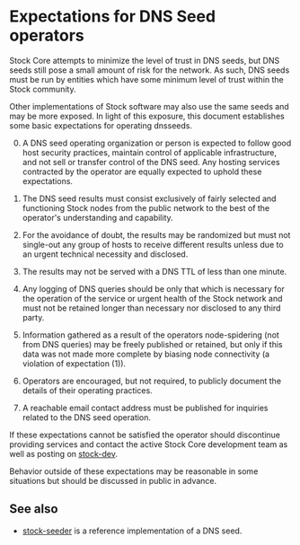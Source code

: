 Expectations for DNS Seed operators
====================================

Stock Core attempts to minimize the level of trust in DNS seeds,
but DNS seeds still pose a small amount of risk for the network.
As such, DNS seeds must be run by entities which have some minimum
level of trust within the Stock community.

Other implementations of Stock software may also use the same
seeds and may be more exposed. In light of this exposure, this
document establishes some basic expectations for operating dnsseeds.

0. A DNS seed operating organization or person is expected to follow good
host security practices, maintain control of applicable infrastructure,
and not sell or transfer control of the DNS seed. Any hosting services
contracted by the operator are equally expected to uphold these expectations.

1. The DNS seed results must consist exclusively of fairly selected and
functioning Stock nodes from the public network to the best of the
operator's understanding and capability.

2. For the avoidance of doubt, the results may be randomized but must not
single-out any group of hosts to receive different results unless due to an
urgent technical necessity and disclosed.

3. The results may not be served with a DNS TTL of less than one minute.

4. Any logging of DNS queries should be only that which is necessary
for the operation of the service or urgent health of the Stock
network and must not be retained longer than necessary nor disclosed
to any third party.

5. Information gathered as a result of the operators node-spidering
(not from DNS queries) may be freely published or retained, but only
if this data was not made more complete by biasing node connectivity
(a violation of expectation (1)).

6. Operators are encouraged, but not required, to publicly document the
details of their operating practices.

7. A reachable email contact address must be published for inquiries
related to the DNS seed operation.

If these expectations cannot be satisfied the operator should
discontinue providing services and contact the active Stock
Core development team as well as posting on
[stock-dev](https://lists.linuxfoundation.org/mailman/listinfo/stock-dev).

Behavior outside of these expectations may be reasonable in some
situations but should be discussed in public in advance.

See also
----------
- [stock-seeder](https://github.com/sipa/stock-seeder) is a reference implementation of a DNS seed.
